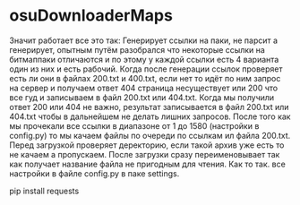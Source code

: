# osuDownloaderMaps
Значит работает все это так:
  Генерирует ссылки на паки, не парсит а генерирует, опытным путём разобрался что некоторые ссылки на битмаппаки отличаются и по этому у каждой ссылки есть 4 варианта один из них и есть рабочий.
  Когда после генерации ссылок проверяет есть ли они в файлах 200.txt и 400.txt, если нет то идёт по ним запрос на сервер и получаем ответ 404 страница несуществует или 200 что все гуд и записываем в файл 200.txt или 404.txt.
  Когда мы получили ответ 200 или 404 не важно, результат записывается в файл 200.txt или 404.txt чтобы в дальнейшем не делать лишних запросов.
  После того как мы прочекали все ссылки в диапазоне от 1 до 1580 (настройки в config.py) то мы качаем файлы по очереди по ссылкам ил файла 200.txt.
  Перед загрузкой проверяет деректорию, если такой архив уже есть то не качаем а пропускаем.
  После загрузки сразу переименовывает так как получает название файла не пригодным для чтения.
Как то так.
все настройки в файле config.py в паке settings.

 pip install requests
